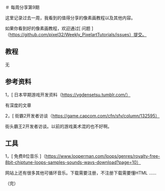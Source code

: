 ＃ 每周分享第9期

这里记录过去一周，我看到的值得分享的像素画教程以及其他内容。

如果你看到好的像素画教程，欢迎通过[ 问题 ]（https://github.com/pixel32/Weekly_PixelartTutorials/issues）提交。

## 教程

无

## 参考资料

1，[ 日本早期游戏开发资料（https://vgdensetsu.tumblr.com/）

有深度的文章

2，[ 街霸2开发者访谈（https://game.capcom.com/cfn/sfv/column/132595）

街头霸王2开发者访谈。以前的游戏美术混的也不好啊。

## 工具

1，[ 免费8位音乐 ]（https://www.looperman.com/loops/genres/royalty-free-8bit-chiptune-loops-samples-sounds-wavs-download?page=10）

网站上还有很多其他可循环音乐。下载需要注册，不注册下载需要懂HTML ......

（完）